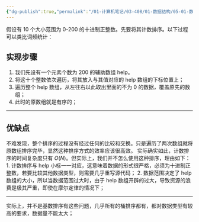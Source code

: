 ```yaml
---
{"dg-publish":true,"permalink":"/01-计算机笔记/03-408/01-数据结构/05-01-数据结构与算法-zuo/算法/02-排序算法/计数排序/","tags":["personal/blog","algorithm/sorting"]}
---
```


假设有 10 个大小范围为 0-200 的十进制正整数。先要将其计数排序。以下过程可以类比词频统计：
## 实现步骤
1. 我们先设有一个元素个数为 200 的辅助数组 help。
2. 将这十个整数依次遍历，将其放入与其值对应的 help 数组的下标位置上；
3. 遍历整个 help 数组，从左往右以此取出里面的不为 0 的数据，覆盖原先的数组；
4. 此时的原数组就是有序的；
***
## 优缺点
不难发现，整个排序的过程没有经过任何的比较和交换。只是遍历了两次数组就将原数组排序完毕，显然这种排序方式的效率应该很高效。
实际确实如此，计数排序的时间复杂度只有 $O(N)$。但实际上，我们并不怎么使用这种排序，理由如下：
	1. 计数排序与 help 小标一一对应，这意味着数据的形式很严格，必须为十进制正整数，若要比较其他数据类型，则需要几乎重写源代码；
	2. 数据范围决定了 help 数组的大小，所以当数据范围过大时，由于 help 数组开辟的过大，导致资源的浪费是极其严重，即使在摩尔定律的情况下；
***
实际上，并不是基数排序有这些问题，几乎所有的桶排序都有，都对数据类型有较高的要求，数据量不能太大；